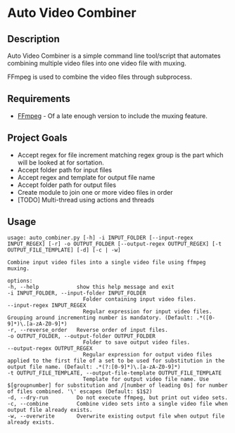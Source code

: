 # Auto Video Combiner
## Description
Auto Video Combiner is a simple command line tool/script that automates combining multiple video files into one video file with muxing.

FFmpeg is used to combine the video files through subprocess.

## Requirements
* [FFmpeg](https://www.ffmpeg.org/) - Of a late enough version to include the muxing feature.

## Project Goals
* Accept regex for file increment matching regex group is the part which will be looked at for sortation.
* Accept folder path for input files
* Accept regex and template for output file name
* Accept folder path for output files
* Create module to join one or more video files in order
* [TODO] Multi-thread using actions and threads

## Usage
    usage: auto_combiner.py [-h] -i INPUT_FOLDER [--input-regex INPUT_REGEX] [-r] -o OUTPUT_FOLDER [--output-regex OUTPUT_REGEX] [-t OUTPUT_FILE_TEMPLATE] [-d] [-c | -w]

    Combine input video files into a single video file using ffmpeg muxing.

    options:
    -h, --help            show this help message and exit
    -i INPUT_FOLDER, --input-folder INPUT_FOLDER
                            Folder containing input video files.
    --input-regex INPUT_REGEX
                            Regular expression for input video files. Grouping around incrementing number is mandatory. (Default: .*([0-9]*)\.[a-zA-Z0-9]*)
    -r, --reverse_order   Reverse order of input files.
    -o OUTPUT_FOLDER, --output-folder OUTPUT_FOLDER
                            Folder to save output video files.
    --output-regex OUTPUT_REGEX
                            Regular expression for output video files applied to the first file of a set to be used for substitution in the output file name. (Default: .*(?:[0-9]*)\.[a-zA-Z0-9]*)
    -t OUTPUT_FILE_TEMPLATE, --output-file-template OUTPUT_FILE_TEMPLATE
                            Template for output video file name. Use $[groupnumber] for substitution and /[number of leading 0s] for number of files combined. '\' escapes (Default: $1$2)
    -d, --dry-run         Do not execute ffmpeg, but print out video sets.
    -c, --combine         Combine video sets into a single video file when output file already exists.
    -w, --overwrite       Overwrite existing output file when output file already exists.